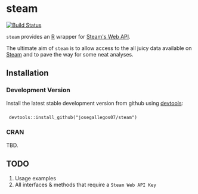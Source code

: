# steam

[![Build Status](https://travis-ci.org/josegallegos07/steam.svg?branch=master)](https://travis-ci.org/josegallegos07/steam)

`steam` provides an [R](http://www.r-project.org/) wrapper for [Steam's Web API](https://developer.valvesoftware.com/wiki/Steam_Web_API).

The ultimate aim of `steam` is to allow access to the all juicy data available on [Steam](http://steampowered.com) and to pave the way for some neat analyses.

## Installation

### Development Version

Install the latest stable development version from github using [devtools](https://github.com/hadley/devtools):

### 
     devtools::install_github("josegallegos07/steam")

### CRAN

TBD.

## TODO

1. Usage examples  
2. All interfaces & methods that require a `Steam Web API Key`